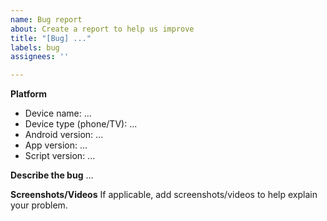```yaml
---
name: Bug report
about: Create a report to help us improve
title: "[Bug] ..."
labels: bug
assignees: ''

---
```


<!-- ⚠️ Only use English. Any other languages will be deleted. -->

**Platform**
- Device name: ...
- Device type (phone/TV): ...
- Android version: ...
- App version: ...
- Script version: ...

**Describe the bug**
...

**Screenshots/Videos**
If applicable, add screenshots/videos to help explain your problem.
